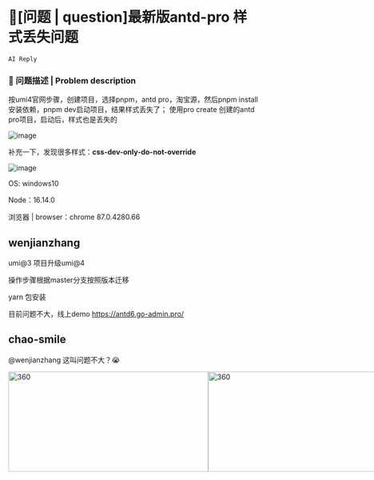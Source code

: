 # 🧐[问题 | question]最新版antd-pro 样式丢失问题

`AI Reply`

### 🧐 问题描述 | Problem description

按umi4官网步骤，创建项目，选择pnpm，antd pro，淘宝源，然后pnpm install安装依赖，pnpm dev启动项目，结果样式丢失了；
使用pro create 创建的antd pro项目，启动后，样式也是丢失的

![image](https://user-images.githubusercontent.com/14833527/199898780-53e19c2a-31a6-42ac-8ac4-644a75fcf48d.png)

补充一下，发现很多样式：**css-dev-only-do-not-override**

![image](https://user-images.githubusercontent.com/14833527/199903998-69dbc9fb-3a23-440b-bdec-41650f828ddb.png)

OS: windows10

Node：16.14.0

浏览器 | browser：chrome 87.0.4280.66

## wenjianzhang

umi@3 项目升级umi@4

操作步骤根据master分支按照版本迁移

yarn 包安装

目前问题不大，线上demo https://antd6.go-admin.pro/

## chao-smile

@wenjianzhang
这叫问题不大？😭

<div style="display:flex">
<img src="https://user-images.githubusercontent.com/105209201/200713174-85c7daea-b106-4c7f-9860-2b410b98ae7e.png" width="400" height="200" alt="360" />
<img src="https://user-images.githubusercontent.com/105209201/200713315-8a0d6b34-fc22-47eb-84a5-631231617ba3.png" width="400" height="200" alt="360" />
<div>

## JLoveI

我也有同样的问题 不明白加入 css-dev-only-do-not-override的意义，影响了整体样式

## lovewinders

我也在360浏览器碰到该问题，内核低于chromium88就会出现该问题，希望解决

## 426-330

css-dev-only-do-not-override。。。。。。。。。。。。。。。。。。。。。。。。。。

## yotcap

安卓版的微信浏览器也会有兼容问题，内核有点低

## chenshuai2144

> TAutomatically replying with ChatGPT can be attempted, but it cannot be guaranteed to be completely accurate and may not fully address all issues. Please feel free to reply if you have any further questions or concerns.
> 此回复基于 ChatGPT 自动生成，可以尝试下方案，官方人员会在一定时间后继续继续处理。

根据你们的反馈，这个问题可能是由于兼容性问题引起的，以下是一些可能的解决方案。

1. 确认浏览器的兼容性问题

首先，你们可以通过使用兼容性检测工具（例如CanIUse）来确定你们的浏览器是否兼容所使用的CSS样式。如果你们的浏览器版本太低而无法兼容特定的CSS属性或样式规则，那么该问题可能就是无法避免的。

2. 更新或更换浏览器

如果你们确定是浏览器兼容性问题，请考虑更新浏览器或更换为更新的浏览器，例如Chrome或Firefox。这些浏览器通常较为优化和兼容CSS样式，以确保在其上显示结果更加一致。

3. 查看css-dev-only-do-not-override代码

此外，如果你们可以将此问题反馈给开发人员，建议要求其提供有关“css-dev-only-do-not-override”代码的更多信息。这可能是某种自定义CSS样式规则，可能与特定浏览器版本有关，导致无法正确呈现页面中的某些元素。如果可以获得更多信息，就更有可能找到解决方案。

希望这些建议可以帮助你们找到解决该问题的方法。

## NieShiyi

1. 我也按照官网文档umi4进行安装 安装命令如下`pnpm dlx create-umi@latest`
2. 选择模板时选择了antd design pro
3. 也发现了样式问题异常。我查看了一下当前我的 "@umijs/max": "^4.0.64" ，然后"@ant-design/pro-components": "^2.0.1"。我尝试着给@ant-design/pro-components升级成最新的"@ant-design/pro-components": "^2.4.4"后。样式就正常了。
   建议：是不是当"@umijs/max"升级的时候，安装对应的 "@ant-design/pro-components"这些包也应该升级一下。不然会给用户不好的用户体验

## chenshuai2144

更新下版本，应该是锁包了
